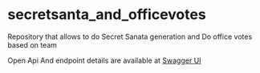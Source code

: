 # secretsanta_and_officevotes
Repository that allows to do Secret Sanata generation and Do office votes based on team 

Open Api And endpoint details are available at 
[Swagger UI](https://app.swaggerhub.com/apis/nithinprasad/secretsanta_vote/v0)
